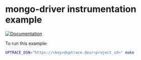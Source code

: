 # mongo-driver instrumentation example

[![Documentation](https://img.shields.io/badge/uptrace-documentation-informational)](https://docs.uptrace.dev/go/opentelemetry-mongo-driver/)

To run this example:

```bash
UPTRACE_DSN="https://<key>@uptrace.dev/<project_id>" make
```
